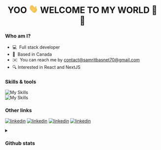 <h1 align="center">YOO <img src="https://raw.githubusercontent.com/ABSphreak/ABSphreak/master/gifs/Hi.gif" width="30"> WELCOME TO MY WORLD 🧪✨</h1>



### Who am I?

- 💻  Full stack developer
- 📍  Based in Canada
- ✉️  You can reach me by [contact@samritbasnet70@gmail.com](mailto:samritbasnet70@gmail.com)
- 🔍 Interested in React and NextJS

### Skills & tools

![My Skills](https://go-skill-icons.vercel.app/api/icons?i=typescript,astro,react,next,svelte,tailwind&titles=true)
<br />
![My Skills](https://go-skill-icons.vercel.app/api/icons?i=nodejs,supabase,mongo,docker,vercel,netlify&titles=true)

### Other links

[![linkedin](https://go-skill-icons.vercel.app/api/icons?i=gmail&titles=true)](mailto:samritbasnet70@gmail.com)
[![linkedin](https://go-skill-icons.vercel.app/api/icons?i=linkedin&titles=true)](https://www.linkedin.com/in/samritbasnet)
[![linkedin](https://go-skill-icons.vercel.app/api/icons?i=x&titles=true)](https://x.com/samritbasnet)
[![linkedin](https://go-skill-icons.vercel.app/api/icons?i=github&titles=true)](https://github.com/samritbasnet)


<details>
  <summary>
    <h3>Github stats</h3>
  </summary>
  
![Github Stats](https://github-readme-stats.vercel.app/api?username=samritbasnet&theme=blueberry&count_private=true&hide_border=true&line_height=20)
![Top Languages](https://github-readme-stats.vercel.app/api/top-langs/?username=samritbasnet&layout=compact&theme=blueberry&count_private=true&hide_border=true)

</details>
